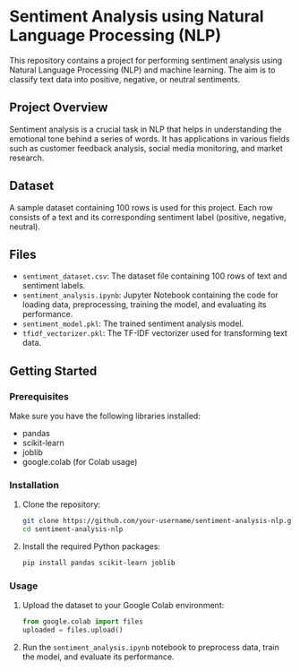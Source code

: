 # Sentiment Analysis using Natural Language Processing (NLP)

This repository contains a project for performing sentiment analysis using Natural Language Processing (NLP) and machine learning. The aim is to classify text data into positive, negative, or neutral sentiments.

## Project Overview

Sentiment analysis is a crucial task in NLP that helps in understanding the emotional tone behind a series of words. It has applications in various fields such as customer feedback analysis, social media monitoring, and market research.

## Dataset

A sample dataset containing 100 rows is used for this project. Each row consists of a text and its corresponding sentiment label (positive, negative, neutral).

## Files

- `sentiment_dataset.csv`: The dataset file containing 100 rows of text and sentiment labels.
- `sentiment_analysis.ipynb`: Jupyter Notebook containing the code for loading data, preprocessing, training the model, and evaluating its performance.
- `sentiment_model.pkl`: The trained sentiment analysis model.
- `tfidf_vectorizer.pkl`: The TF-IDF vectorizer used for transforming text data.

## Getting Started

### Prerequisites

Make sure you have the following libraries installed:

- pandas
- scikit-learn
- joblib
- google.colab (for Colab usage)

### Installation

1. Clone the repository:
    ```sh
    git clone https://github.com/your-username/sentiment-analysis-nlp.git
    cd sentiment-analysis-nlp
    ```

2. Install the required Python packages:
    ```sh
    pip install pandas scikit-learn joblib
    ```

### Usage

1. Upload the dataset to your Google Colab environment:
    ```python
    from google.colab import files
    uploaded = files.upload()
    ```

2. Run the `sentiment_analysis.ipynb` notebook to preprocess data, train the model, and evaluate its performance.
